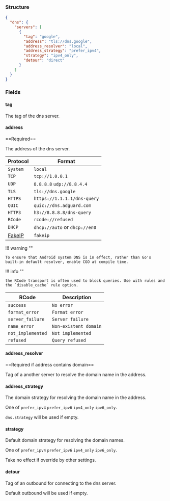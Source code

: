 ### Structure

```json
{
  "dns": {
    "servers": [
      {
        "tag": "google",
        "address": "tls://dns.google",
        "address_resolver": "local",
        "address_strategy": "prefer_ipv4",
        "strategy": "ipv4_only",
        "detour": "direct"
      }
    ]
  }
}

```

### Fields

#### tag

The tag of the dns server.

#### address

==Required==

The address of the dns server.

| Protocol                             | Format                        |
|--------------------------------------|-------------------------------|
| `System`                             | `local`                       |
| `TCP`                                | `tcp://1.0.0.1`               |
| `UDP`                                | `8.8.8.8` `udp://8.8.4.4`     |
| `TLS`                                | `tls://dns.google`            |
| `HTTPS`                              | `https://1.1.1.1/dns-query`   |
| `QUIC`                               | `quic://dns.adguard.com`      |
| `HTTP3`                              | `h3://8.8.8.8/dns-query`      |
| `RCode`                              | `rcode://refused`             |
| `DHCP`                               | `dhcp://auto` or `dhcp://en0` |
| [FakeIP](/configuration/dns/fakeip/) | `fakeip`                      |

!!! warning ""

    To ensure that Android system DNS is in effect, rather than Go's built-in default resolver, enable CGO at compile time.

!!! info ""

    the RCode transport is often used to block queries. Use with rules and the `disable_cache` rule option.

| RCode             | Description           | 
|-------------------|-----------------------|
| `success`         | `No error`            |
| `format_error`    | `Format error`        |
| `server_failure`  | `Server failure`      |
| `name_error`      | `Non-existent domain` |
| `not_implemented` | `Not implemented`     |
| `refused`         | `Query refused`       |

#### address_resolver

==Required if address contains domain==

Tag of a another server to resolve the domain name in the address.

#### address_strategy

The domain strategy for resolving the domain name in the address.

One of `prefer_ipv4` `prefer_ipv6` `ipv4_only` `ipv6_only`.

`dns.strategy` will be used if empty.

#### strategy

Default domain strategy for resolving the domain names.

One of `prefer_ipv4` `prefer_ipv6` `ipv4_only` `ipv6_only`.

Take no effect if override by other settings.

#### detour

Tag of an outbound for connecting to the dns server.

Default outbound will be used if empty.
